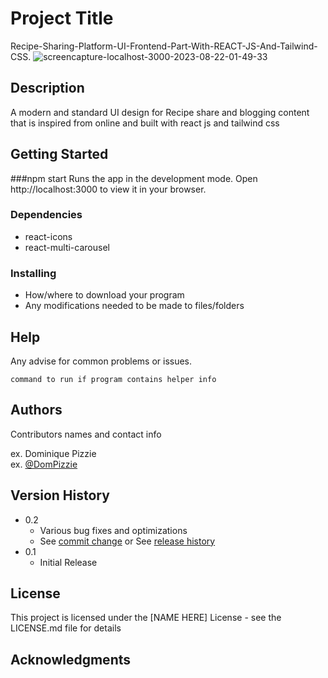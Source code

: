 # Project Title

Recipe-Sharing-Platform-UI-Frontend-Part-With-REACT-JS-And-Tailwind-CSS.
<img src="https://i.postimg.cc/qMxndtQQ/screencapture-localhost-3000-2023-12-08-17-59-10.jpg" alt="screencapture-localhost-3000-2023-08-22-01-49-33" border="0"></a>
## Description

A modern and standard UI design for Recipe share and blogging content that is inspired from online and built with react js and tailwind css 

## Getting Started
###npm start
Runs the app in the development mode.
Open http://localhost:3000 to view it in your browser.

### Dependencies

* react-icons
* react-multi-carousel

### Installing

* How/where to download your program
* Any modifications needed to be made to files/folders

## Help

Any advise for common problems or issues.
```
command to run if program contains helper info
```

## Authors

Contributors names and contact info

ex. Dominique Pizzie  
ex. [@DomPizzie](https://twitter.com/dompizzie)

## Version History

* 0.2
    * Various bug fixes and optimizations
    * See [commit change]() or See [release history]()
* 0.1
    * Initial Release

## License

This project is licensed under the [NAME HERE] License - see the LICENSE.md file for details

## Acknowledgments
